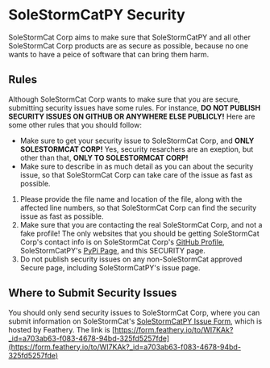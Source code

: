# SoleStormCatPY Security
SoleStormCat Corp aims to make sure that SoleStormCatPY and all other SoleStormCat Corp products are as secure as possible, because no one wants to have a peice of software that can bring them harm.

## Rules
Although SoleStormCat Corp wants to make sure that you are secure, submitting security issues have some rules. For instance, **DO NOT PUBLISH SECURITY ISSUES ON GITHUB OR ANYWHERE ELSE PUBLICLY!** Here are some other rules that you should follow:
- Make sure to get your security issue to SoleStormCat Corp, and **ONLY SOLESTORMCAT CORP!** Yes, security resarchers are an exeption, but other than that, **ONLY TO SOLESTORMCAT CORP!**
- Make sure to describe in as much detail as you can about the security issue, so that SoleStormCat Corp can take care of the issue as fast as possible.
1. Please provide the file name and location of the file, along with the affected line numbers, so that SoleStormCat Corp can find the security issue as fast as possible.
1. Make sure that you are contacting the real SoleStormCat Corp, and not a fake profile! The only websites that you should be getting SoleStormCat Corp's contact info is on SoleStormCat Corp's [GitHub Profile](https://github.com/solestormcat-corp), SoleStormCatPY's [PyPi Page](https://pypi.org/project/solestormcatpy), and this SECURITY page.
1. Do not publish security issues on any non-SoleStormCat approved Secure page, including SoleStormCatPY's issue page.

## Where to Submit Security Issues
You should only send security issues to SoleStormCat Corp, where you can submit information on SoleStormCat's [SoleStormCatPY Issue Form](https://form.feathery.io/to/WI7KAk?_id=a703ab63-f083-4678-94bd-325fd5257fde), which is hosted by Feathery. The link is [https://form.feathery.io/to/WI7KAk?_id=a703ab63-f083-4678-94bd-325fd5257fde](https://form.feathery.io/to/WI7KAk?_id=a703ab63-f083-4678-94bd-325fd5257fde)